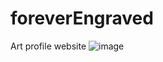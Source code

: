# foreverEngraved
Art profile website
![image](https://user-images.githubusercontent.com/22207458/171876395-0cb970e1-88c4-4d11-a531-fb3b941a1a8f.png)
